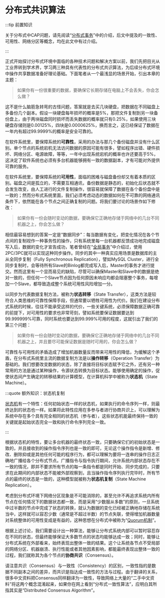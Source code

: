 # 分布式共识算法



:::tip 前置知识

关于分布式中CAP问题，请先阅读“[分布式事务](/architect-perspective/general-architecture/transaction/distributed.html)”中的介绍，后文中提及的一致性、可用性、网络分区等概念，均在此文中有过介绍。

:::

正式开始探讨分布式环境中面临的各种技术问题和解决方案以前，我们先把目光从工业界转到学术界，学习两三种具有代表性的分布式共识算法，为后续分布式环境中操作共享数据准备好理论基础。下面笔者从一个最浅显的场景开始，引出本章的主题：



> 如果你有一份很重要的数据，要确保它长期存储在电脑上不会丢失，你会怎么做？

这不是什么脑筋急转弯的古怪问题，答案就是去买几块硬盘，把数据在不同磁盘上多备份几个副本。假设一块硬盘每年损坏的概率是5%，那把文件复制到另一块备份盘上，由于两块磁盘同时损坏而丢失数据的概率就只有0.25%，如果使用三块硬盘存储则是0.00125%，四块是0.0000625%，换而言之，这已经保证了数据在一年内有超过99.9999%的概率是安全可靠的。

在软件系统里，要保障系统的**可靠性**，采用的办法与那几个备份磁盘并没有什么区别。单个节点的系统宕机无法访问数据的原因可能有很多，譬如程序出错、硬件损坏、网络分区、电源故障，等等，一年中出现系统宕机的概率也许还要高于5%，这决定了软件系统也必须有多台机器能够拥有一致的数据副本，才有可能对外提供可靠的服务。

在软件系统里，要保障系统的**可用性**，面临的困难与磁盘备份却又有着本质的区别。磁盘之间是孤立的，不需要互相通讯，备份数据是静态的，初始化后状态就不会发生改变，由人工进行的文件复制操作，很容易就保障了数据在各个备份盘中是一致的；然而分布式系统里面，我们必须考虑动态的数据如何在不可靠的网络通讯条件下，依然能在各个节点之间正确复制的问题。将我们要讨论的场景作如下修改：

> 如果你有一份会随时变动的数据，要确保它正确地存储于网络中的几台不同机器之上，你会怎么做？

相信最容易想到的答案一定是“数据同步”：每当数据有变化，把变化情况在各个节点间的复制视作一种事务性的操作，只有系统里每一台机器都反馈成功地完成磁盘写入后，数据的变化才宣告成功，笔者曾经在“[全局事务](/architect-perspective/general-architecture/transaction/global.html)”中介绍过，使用2PC/3PC就可以实现这种同步操作。同步的其中一种真实应用场景是数据库的主从全同步复制（Fully Synchronous Replication），譬如MySQL Cluster，进行全同步复制时，会等待所有Slave的Binlog都完成写入后，Master的事务才进行提交。然而这里有一个显而易见的缺陷，尽管可以确保Master和Slave中的数据是绝对一致的，但任何一个Slave节点因为任何原因未响应均都会阻塞整个事务，每增加一个Slave，都导致造成整个系统可用性风险增加一分。

以同步为代表数据复制方法，被称为**状态转移**（State Transfer），这类方法是较符合人类思维的可靠性保障手段，但通常要以牺牲可用性为代价。我们在建设分布式系统的时候，往往不能承受这样的代价，一些关键系统，必须保障数据正确可靠的前提下，对可用性的要求也非常苛刻，譬如系统要保证数据要达到99.999999%可靠，同时系统也要达到99.999%可用的程度，这就引出了我们的第三个问题：

> 如果你有一份会随时变动的数据，要确保它正确地存储于网络中的几台不同机器之上，并且要尽可能保证数据是随时可用的，你会怎么做？
>

可靠性与可用性的矛盾造成了增加机器数量反而带来可用性的降低，为缓解这个矛盾，在分布式系统里主流的数据复制方法是以**操作转移**（Operation Transfer）为基础的。我们想要改变数据的状态，除了直接将目标状态赋予它之外，还有另一种常用的方法是通过某种操作，令源状态转换为目标状态。能够使用确定的操作，促使状态间产生确定的转移结果的计算模型，在计算机科学中被称为**状态机**（State Machine）。

:::quote 额外知识：状态机复制

[状态机](https://en.wikipedia.org/wiki/Finite-state_machine)有一个特性：任何初始状态一样的状态机，如果执行的命令序列一样，则最终达到的状态也一样。如果将此特性应用在多参与者进行协商共识上，可以理解为系统中存在多个具有完全相同的状态机（参与者），这些状态机能最终保持一致的关键就是起始状态完全一致和执行命令序列完全一致。

:::

根据状态机的特性，要让多台机器的最终状态一致，只要确保它们的初始状态是一致的，并且接收到的操作指令序列也是一致的即可，无论这个操作指令是新增、修改、删除抑或是其他任何可能的程序行为，都可以理解为要将一连串的操作日志正确地广播给各个分布式节点。广播指令与指令执行期间，允许系统内部状态存在不一致的情况，即并不要求所有节点的每一条指令都是同时开始、同步完成的，只要求在此期间的内部状态不能被外部观察到，且当操作指令序列执行完毕时，所有节点的最终的状态是一致的，这种模型就被称为**状态机复制**（State Machine Replication）。

考虑到分布式环境下网络分区现象是不可能消除的，甚至允许不再追求系统内所有节点在任何情况下的数据状态都一致，而是采用“少数服从多数”的原则，一旦系统中过半数的节点中完成了状态的转换，就认为数据的变化已经被正确地存储在系统当中，这样就可以容忍少数（通常是不超过半数）的节点失联，使得增加机器数量对系统整体的可用性变成是有益的，这种思想在分布式中被称为“[Quorum机制](https://en.wikipedia.org/wiki/Quorum_(distributed_computing))”。

根据上述讨论，我们需要设计出一种算法，能够让分布式系统内部可以暂时容忍存在不同的状态，但最终能够保证大多数节点的状态均能够达成一致；同时，能够让分布式系统在外部看来，始终表现出整体一致的结果。这个让系统各节点不受局部的网络分区、机器崩溃、执行性能或者其他因素影响，都能最终表现出整体一致的过程，我们就称其为各个节点的**协商共识**（Consensus）。

请注意共识（Consensus）与一致性（Consistency）的区别，一致性指的是数据不同副本之间的差异，而共识是指达成一致性的方法与过程。由于翻译的关系，很多中文资料把Consensus同样翻译为一致性，导致网络上大量的“二手中文资料”将这两个概念混淆起来，如果你在网上看到“分布式一致性算法”，应明白其所指其实是“Distributed Consensus Algorithm”。
